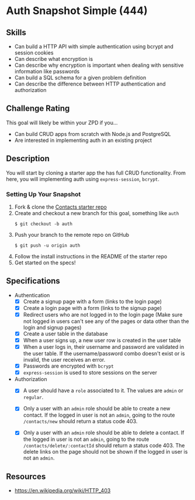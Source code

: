 # Auth Snapshot Simple (444)

## Skills

- Can build a HTTP API with simple authentication using bcrypt and session cookies
- Can describe what encryption is
- Can describe why encryption is important when dealing with sensitive information like passwords
- Can build a SQL schema for a given problem definition
- Can describe the difference between HTTP authentication and authorization

## Challenge Rating

This goal will likely be within your ZPD if you...

- Can build CRUD apps from scratch with Node.js and PostgreSQL
- Are interested in implementing auth in an existing project

## Description

You will start by cloning a starter app the has full CRUD functionality. From here, you will implementing auth using `express-session`, `bcrypt`.

### Setting Up Your Snapshot

1. Fork & clone the [Contacts starter repo](https://github.com/GuildCrafts/contacts-snapshot-starter)
1. Create and checkout a new branch for this goal, something like `auth`
    ```
    $ git checkout -b auth
    ```
1. Push your branch to the remote repo on GitHub
    ```
    $ git push -u origin auth
    ```
1. Follow the install instructions in the README of the starter repo
1. Get started on the specs!

## Specifications

- Authentication
  - [x] Create a signup page with a form (links to the login page)
  - [x] Create a login page with a form (links to the signup page)
  - [x] Redirect users who are not logged in to the login page (Make sure not logged in users can't see any of the pages or data other than the login and signup pages)
  - [x] Create a user table in the database
  - [x] When a user signs up, a new user row is created in the user table
  - [x] When a user logs in, their username and password are validated in the user table. If the username/password combo doesn't exist or is invalid, the user receives an error.
  - [x] Passwords are encrypted with `bcrypt`
  - [x] `express-session` is used to store sessions on the server
- Authorization
  - [x] A user should have a `role` associated to it. The values are `admin` or `regular`.
  - [x] Only a user with an `admin` role should be able to create a new contact. If the logged in user is not an `admin`, going to the route `/contacts/new` should return a status code 403.
  - [x] Only a user with an `admin` role should be able to delete a contact. If the logged in user is not an `admin`, going to the route `/contacts/delete/:contactId` should return a status code 403. The delete links on the page should not be shown if the logged in user is not an `admin`.


## Resources
- https://en.wikipedia.org/wiki/HTTP_403
